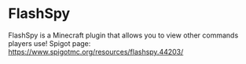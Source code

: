 # FlashSpy
FlashSpy is a Minecraft plugin that allows you to view other commands players use!
Spigot page: https://www.spigotmc.org/resources/flashspy.44203/
